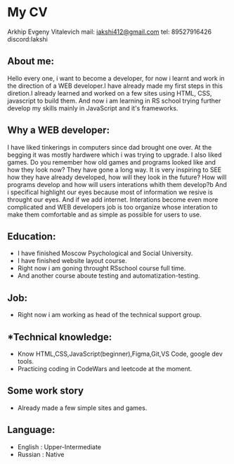 # **My CV**
Arkhip Evgeny Vitalevich
mail: iakshi412@gmail.com
tel: 89527916426
discord:Iakshi

## **About me:**
Hello every one, i want to become a developer, for now i learnt and work in the direction of a WEB developer.I have already made my first steps in this diretion.I already learned and worked on a few sites using HTML, CSS, javascript to build them. And now i am learning in RS school trying further develop my skills mainly in JavaScript and it's frameworks.

## **Why a WEB developer:**
I have liked tinkerings in computers since dad brought one over. At the begging it was mostly hardwere which i was trying to upgrade. I also liked games. Do you remember how old games and programs looked like and how they look now? They have gone a long way. It is very inspiring to SEE how they have already developed, how will they look in the future? How will programs develop and how will users interations whith them develop?b And i specifical highlight our eyes because most of information we resive is throught our eyes. And if we add internet. Interations become even more complicated and WEB developers job is too organize whose interation to make them comfortable and as simple as possible for users to use.


## **Education:**
* I have finished Moscow Psychological and Social University. 
* I have finished website layout course.
* Right now i am goning throught RSschool course full time.
* And another course aboute testing and automatization-testing.


## **Job:**
* Right now i am working as head of the technical support group.


## ***Technical knowledge:**
* Know HTML,CSS,JavaScript(beginner),Figma,Git,VS Code, google dev tools.
* Practicing coding in CodeWars and leetcode at the moment.


## **Some work story**
* Already made a few simple sites and games.



## **Language:**
* English : Upper-Intermediate
* Russian : Native